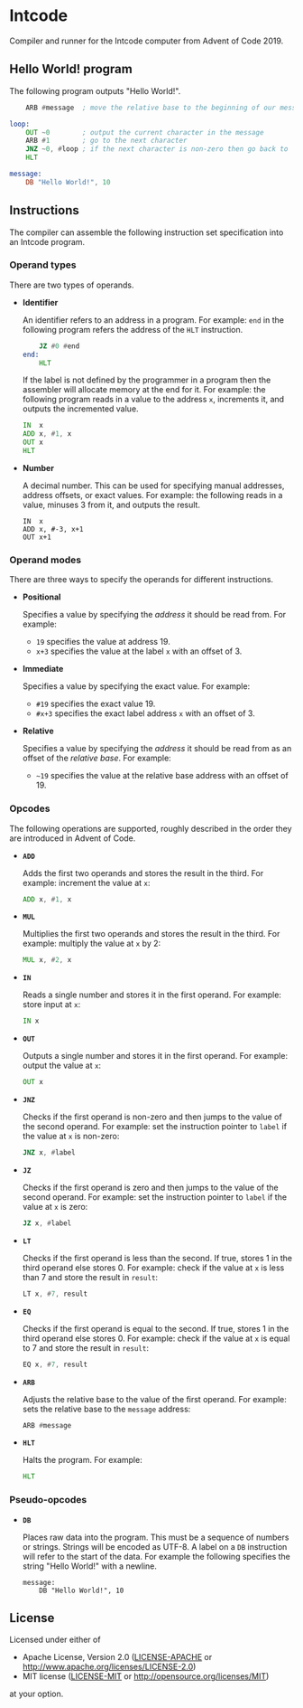 # Intcode

Compiler and runner for the Intcode computer from Advent of Code 2019.

## Hello World! program

The following program outputs "Hello World!".

```asm
    ARB #message  ; move the relative base to the beginning of our message

loop:
    OUT ~0        ; output the current character in the message
    ARB #1        ; go to the next character
    JNZ ~0, #loop ; if the next character is non-zero then go back to `loop`
    HLT

message:
    DB "Hello World!", 10
```

## Instructions

The compiler can assemble the following instruction set specification into an
Intcode program.

### Operand types

There are two types of operands.

- **Identifier**

  An identifier refers to an address in a program. For example: `end` in the
  following program refers the address of the `HLT` instruction.
  ```asm
      JZ #0 #end
  end:
      HLT
  ```

  If the label is not defined by the programmer in a program then the assembler
  will allocate memory at the end for it. For example: the following program
  reads in a value to the address `x`, increments it, and outputs the
  incremented value.
  ```asm
  IN  x
  ADD x, #1, x
  OUT x
  HLT
  ```

- **Number**

  A decimal number. This can be used for specifying manual addresses, address
  offsets, or exact values. For example: the following reads in a value, minuses
  3 from it, and outputs the result.
  ```
  IN  x
  ADD x, #-3, x+1
  OUT x+1
  ```

### Operand modes

There are three ways to specify the operands for different instructions.

- **Positional**

  Specifies a value by specifying the *address* it should be read from. For
  example:
  - `19` specifies the value at address 19.
  - `x+3` specifies the value at the label `x` with an offset of 3.

- **Immediate**

  Specifies a value by specifying the exact value. For example:
  - `#19` specifies the exact value 19.
  - `#x+3` specifies the exact label address `x` with an offset of 3.

- **Relative**

  Specifies a value by specifying the *address* it should be read from as an
  offset of the *relative base*. For example:
  - `~19` specifies the value at the relative base address with an offset of 19.

### Opcodes

The following operations are supported, roughly described in the order they are
introduced in Advent of Code.

- **`ADD`**

  Adds the first two operands and stores the result in the third. For example:
  increment the value at `x`:
  ```asm
  ADD x, #1, x
  ```

- **`MUL`**

  Multiplies the first two operands and stores the result in the third. For
  example: multiply the value at `x` by 2:
  ```asm
  MUL x, #2, x
  ```

- **`IN`**

  Reads a single number and stores it in the first operand. For example: store
  input at `x`:
  ```asm
  IN x
  ```

- **`OUT`**

  Outputs a single number and stores it in the first operand. For example:
  output the value at `x`:
  ```asm
  OUT x
  ```

- **`JNZ`**

  Checks if the first operand is non-zero and then jumps to the value of the
  second operand. For example: set the instruction pointer to `label` if the
  value at `x` is non-zero:
  ```asm
  JNZ x, #label
  ```

- **`JZ`**

  Checks if the first operand is zero and then jumps to the value of the second
  operand. For example: set the instruction pointer to `label` if the value at
  `x` is zero:
  ```asm
  JZ x, #label
  ```

- **`LT`**

  Checks if the first operand is less than the second. If true, stores 1 in the
  third operand else stores 0. For example: check if the value at `x` is less
  than 7 and store the result in `result`:
  ```asm
  LT x, #7, result
  ```

- **`EQ`**

  Checks if the first operand is equal to the second. If true, stores 1 in the
  third operand else stores 0. For example: check if the value at `x` is equal
  to 7 and store the result in `result`:
  ```asm
  EQ x, #7, result
  ```

- **`ARB`**

  Adjusts the relative base to the value of the first operand. For example: sets
  the relative base to the `message` address:
  ```asm
  ARB #message
  ```

- **`HLT`**

  Halts the program. For example:
  ```asm
  HLT
  ```

### Pseudo-opcodes

- **`DB`**

  Places raw data into the program. This must be a sequence of numbers or
  strings. Strings will be encoded as UTF-8. A label on a `DB` instruction will
  refer to the start of the data. For example the following specifies the string
  "Hello World!" with a newline.
  ```
  message:
      DB "Hello World!", 10
  ```

## License

Licensed under either of

- Apache License, Version 2.0 ([LICENSE-APACHE](LICENSE-APACHE) or
  http://www.apache.org/licenses/LICENSE-2.0)
- MIT license ([LICENSE-MIT](LICENSE-MIT) or http://opensource.org/licenses/MIT)

at your option.
